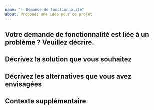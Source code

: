 ```yaml
---
name: "✨ Demande de fonctionnalité"
about: Proposez une idée pour ce projet
---
```


## Votre demande de fonctionnalité est liée à un problème ? Veuillez décrire.
<!-- Une description claire et concise de ce qu'est le problème. Ex. Je suis toujours frustré quand ... -->

## Décrivez la solution que vous souhaitez
<!-- Une description claire et concise de ce que vous voulez qu'il se passe. -->

## Décrivez les alternatives que vous avez envisagées
<!-- Une description claire et concise de toutes les solutions ou fonctionnalités alternatives que vous avez envisagées. -->

## Contexte supplémentaire
<!-- Ajoutez ici tout autre contexte ou capture d'écran concernant la demande de fonctionnalité. -->
